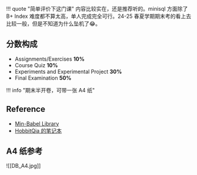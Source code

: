 
!!! quote "简单评价下这门课"
	内容比较实在，还是推荐听的。minisql 方面除了 B+ Index 难度都不算太高，单人完成完全可行。24-25 春夏学期期末考的看上去比较一般，但是不知道为什么坠机了😂。

## 分数构成

- Assignments/Exercises **10%**
- Course Quiz **10%**
- Experiments and Experimental Project **30%**
- Final Examination **50%**

!!! info "期末半开卷，可带一张 A4 纸"

## Reference

- [Min-Babel Library](https://ruoxining.github.io/notebook/docs/1-cs/database/)
- [HobbitQia 的笔记本](https://note.hobbitqia.cc/DB/)

## A4 纸参考

![[DB_A4.jpg]]